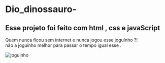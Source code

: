# Dio_dinossauro-


## Esse projeto foi feito com  html , css e  javaScript

Quem nunca ficou sem internet e nunca  jogou esse joguinho ?!  
não a joguinho melhor para passar o tempo igual esse .


![joguinho](https://user-images.githubusercontent.com/88858124/166624229-d6dc9175-d872-487b-9335-ad6ae191f253.gif)


